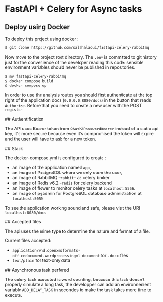 # FastAPI + Celery for Async tasks

## Deploy using Docker

To deploy this project using docker :

```bash
$ git clone https://github.com/salahalaoui/fastapi-celery-rabbitmq
```


Now move to the project root directory. The ``.env`` is committed to git history
just for the convenience of the developer reading this code: sensible environment variables should never be published in repositories.

```bash
$ mv fastapi-celery-rabbitmq
$ docker compose build
$ docker compose up
```

In order to use the analysis routes you should first authenticate at the top right of the application docs (``0.0.0.0:8080/docs``) in the button that reads ``Authorize``. Before that you need to create a new user with the POST ``register``


## Authentification

The API uses Bearer token from ``OAuth2PasswordBearer`` instead of a static api key, it's more secure because even it's compromised the token will expire and the user will have to ask for a new token.

## Stack

The docker-compose.yml is configured to create :
- an image of the application named ``app``,
- an image of PostgreSQL where we only store the user,
- an image of RabbitMQ –``rabbit``– as celery broker
- an image of Redis v6.2 –``redis`` for celery backend
- an image of flower to monitor celery tasks at ``localhost:5556``.
- an image of pgadmin for PostgreSQL database administration at ``localhost:5050``

To see the application working sound and safe, please visit the URI ``localhost:8080/docs``

## Accepted files

The api uses the mime type to determine the nature and format of a file.

Current files accepted:
- ``application/vnd.openxmlformats-officedocument.wordprocessingml.document`` for ``.docx`` files
- ``text/plain`` for text-only data


## Asynchronous task perfored

The celery task executed is word counting, because this task doesn't properly simulate a long task, the developper can add an environnement variable ``ADD_DELAY_TASK`` in secondes to make the task takes more time to execute.

